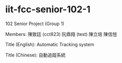 ﻿iit-fcc-senior-102-1
====================

102 Senior Project (Group 1)

Members:
陳致廷 (cct823)
阮鼎翔 (test)
陳立培
陳信愷

Title (English): Automatic Tracking system  

Title (Chinese): 自動追蹤系統


